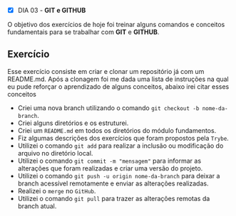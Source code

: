 - [x] DIA 03 - **GIT e GITHUB**

O objetivo dos exercícios de hoje foi treinar alguns comandos e conceitos fundamentais para se trabalhar com **GIT** e **GITHUB**.

## Exercício

Esse exercício consiste em criar e clonar um repositório já com um README.md. Após a clonagem foi me dada uma lista de instruções na qual eu pude reforçar o aprendizado de alguns conceitos, abaixo irei citar esses conceitos

- Criei uma nova branch utilizando o comando `git checkout -b nome-da-branch`.
- Criei alguns diretórios e os estruturei.
- Criei um `README.md` em todos os diretórios do módulo fundamentos.
- Fiz algumas descrições dos exercícios que foram propostos pela `Trybe`.
- Utilizei o comando `git add` para realizar a inclusão ou modificação do arquivo no diretório local.
- Utilizei o comando `git commit -m "mensagem"` para informar as alterações que foram realizadas e criar uma versão do projeto.
- Utilizei o comando `git push -u origin nome-da-branch` para deixar a branch acessível remotamente e enviar as alterações realizadas.
- Realizei o `merge` no `GitHub`.
- Utilizei o comando `git pull` para trazer as alterações remotas da branch atual.




